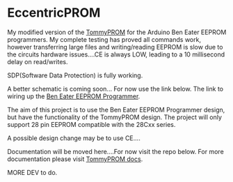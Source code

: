 # EccentricPROM
My modified version of the [TommyPROM](https://github.com/TomNisbet/TommyPROM/tree/master) for the Arduino Ben Eater EEPROM programmers.
My complete testing has proved all commands work, however transferring large files and writing/reading EEPROM is slow due to the circuits hardware issues....CE is always LOW, leading to a 10 millisecond delay on read/writes.

SDP(Software Data Protection) is fully working.

A better schematic is coming soon... For now use the link below.
The link to wiring up the [Ben Eater EEPROM
Programmer](https://github.com/beneater/eeprom-programmer).

The aim of this project is to use the Ben Eater EEPROM Programmer design, but have the functionality of the TommyPROM design.
The project will only support 28 pin EEPROM compatible with the 28Cxx series.

A possible design change may be to use CE....

Documentation will be moved here....For now visit the repo below.
For more documentation please visit [TommyPROM docs](https://github.com/TomNisbet/TommyPROM/tree/master/docs).

MORE DEV to do.
